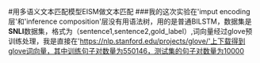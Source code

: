 #用多语义文本匹配模型EISM做文本匹配
###我的这次实验在'imput encoding层'和'inference composition'层没有用语法树，用的是普通BILSTM，数据集是**SNLI**数据集，格式为（sentence1,sentence2,gold_label）,词向量经过glove预训练处理，我是直接在'https://nlp.stanford.edu/projects/glove/'上下载得到glove词向量，其中训练句子对数量为550146，测试集的句子对数量为10000
